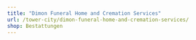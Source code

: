 ```yaml
---
title: "Dimon Funeral Home and Cremation Services"
url: /tower-city/dimon-funeral-home-and-cremation-services/
shop: Bestattungen
---
```

